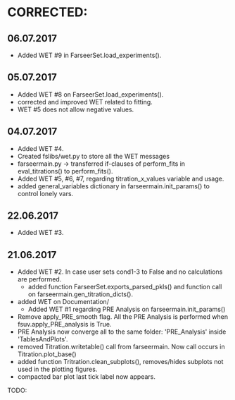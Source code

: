 # CORRECTED:
## 06.07.2017
- Added WET #9 in FarseerSet.load_experiments().


## 05.07.2017
- Added WET #8 on FarseerSet.load_experiments().
- corrected and improved WET related to fitting.
- WET #5 does not allow negative values.

## 04.07.2017
- Added WET #4.
- Created fslibs/wet.py to store all the WET messages
- farseermain.py -> transferred if-clauses of perform_fits in eval_titrations() to perform_fits().
- Added WET #5, #6, #7, regarding titration_x_values variable and usage.
- added general_variables dictionary in farseermain.init_params() to control lonely vars.

## 22.06.2017
- Added WET #3.

## 21.06.2017
- Added WET #2. In case user sets cond1-3 to False and no calculations are performed.
  - added function FarseerSet.exports_parsed_pkls() and function call on farseermain.gen_titration_dicts().
- added WET on Documentation/
  - Added WET #1 regarding PRE Analysis on farseermain.init_params()
- Remove apply_PRE_smooth flag. All the PRE Analysis is performed when fsuv.apply_PRE_analysis is True.
- PRE Analysis now converge all to the same folder: 'PRE_Analysis' inside 'TablesAndPlots'.
- removed Titration.writetable() call from farseermain. Now call occurs in Titration.plot_base()
- added function Tritration.clean_subplots(), removes/hides subplots not used in the plotting figures.
- compacted bar plot last tick label now appears.

TODO:
